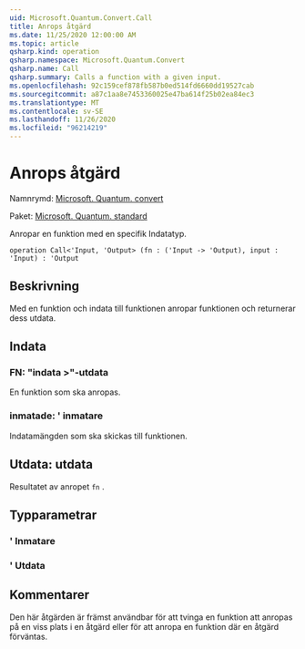 ```yaml
---
uid: Microsoft.Quantum.Convert.Call
title: Anrops åtgärd
ms.date: 11/25/2020 12:00:00 AM
ms.topic: article
qsharp.kind: operation
qsharp.namespace: Microsoft.Quantum.Convert
qsharp.name: Call
qsharp.summary: Calls a function with a given input.
ms.openlocfilehash: 92c159cef878fb587b0ed514fd6660dd19527cab
ms.sourcegitcommit: a87c1aa8e7453360025e47ba614f25b02ea84ec3
ms.translationtype: MT
ms.contentlocale: sv-SE
ms.lasthandoff: 11/26/2020
ms.locfileid: "96214219"
---
```

# <a name="call-operation"></a>Anrops åtgärd

Namnrymd: [Microsoft. Quantum. convert](xref:Microsoft.Quantum.Convert)

Paket: [Microsoft. Quantum. standard](https://nuget.org/packages/Microsoft.Quantum.Standard)


Anropar en funktion med en specifik Indatatyp.

```qsharp
operation Call<'Input, 'Output> (fn : ('Input -> 'Output), input : 'Input) : 'Output
```


## <a name="description"></a>Beskrivning

Med en funktion och indata till funktionen anropar funktionen och returnerar dess utdata.

## <a name="input"></a>Indata

### <a name="fn--input---output"></a>FN: "indata >"-utdata

En funktion som ska anropas.


### <a name="input--input"></a>inmatade: ' inmatare

Indatamängden som ska skickas till funktionen.



## <a name="output--output"></a>Utdata: utdata

Resultatet av anropet `fn` .

## <a name="type-parameters"></a>Typparametrar

### <a name="input"></a>' Inmatare


### <a name="output"></a>' Utdata



## <a name="remarks"></a>Kommentarer

Den här åtgärden är främst användbar för att tvinga en funktion att anropas på en viss plats i en åtgärd eller för att anropa en funktion där en åtgärd förväntas.